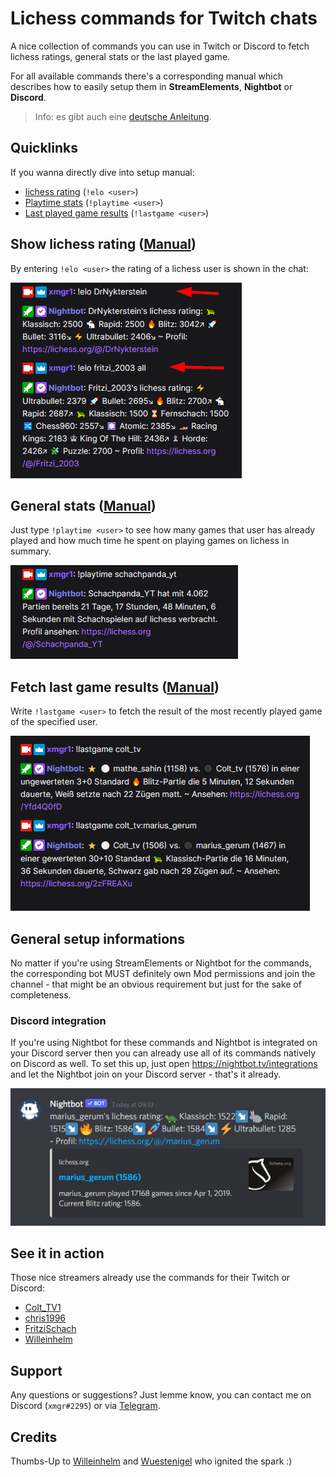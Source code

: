 # Lichess commands for Twitch chats

A nice collection of commands you can use in Twitch or Discord to fetch lichess ratings, general stats or the last played game.

For all available commands there's a corresponding manual which describes how to easily setup
them in **StreamElements**, **Nightbot** or **Discord**.

> Info: es gibt auch eine [deutsche Anleitung](readme.md).

## Quicklinks

If you wanna directly dive into setup manual:

- [lichess rating](en/rating.md) (`!elo <user>`)
- [Playtime stats](en/playtime.md) (`!playtime <user>`)
- [Last played game results](en/lastgame.md) (`!lastgame <user>`)

## Show lichess rating ([Manual](en/rating.md))

By entering `!elo <user>` the rating of a lichess user is shown in the chat:

![lichess rating](images/lichess-rating-example.png)

## General stats ([Manual](en/playtime.md))

Just type `!playtime <user>` to see how many games that user has already played and how
much time he spent on playing games on lichess in summary.

![Playtime](images/playtime-example.png)

## Fetch last game results ([Manual](en/lastgame.md))

Write `!lastgame <user>` to fetch the result of the most recently played game of the specified user.

![Last game](images/lastgame.png)

## General setup informations

No matter if you're using StreamElements or Nightbot for the commands, the corresponding
bot MUST definitely own Mod permissions and join the channel - that might be an obvious requirement
but just for the sake of completeness.

### Discord integration

If you're using Nightbot for these commands and Nightbot is integrated on your Discord server then
you can already use all of its commands natively on Discord as well.
To set this up, just open https://nightbot.tv/integrations and let the Nightbot join on your 
Discord server - that's it already.

![Commands on Discord](images/nightbot-discord.png)

## See it in action

Those nice streamers already use the commands for their Twitch or Discord:

- [Colt_TV1](https://www.twitch.tv/colt_tv1)
- [chris1996](https://www.twitch.tv/chris1996)
- [FritziSchach](https://www.twitch.tv/fritzischach)
- [Willeinhelm](https://www.twitch.tv/willeinhelm)

## Support

Any questions or suggestions? Just lemme know, you can contact me on Discord (`xmgr#2295`) or via [Telegram](https://t.me/xmgr1).

## Credits

Thumbs-Up to [Willeinhelm](https://www.twitch.tv/willeinhelm)
and [Wuestenigel](https://www.twitch.tv/wuestenigel) who ignited the spark :)
